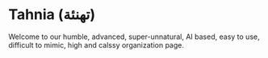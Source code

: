# Tahnia (تهنئة)
Welcome to our humble, advanced, super-unnatural, AI based, easy to use, difficult to mimic, high and calssy organization page.
